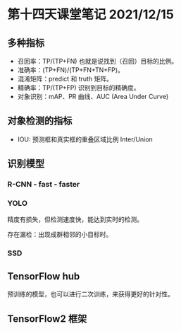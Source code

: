 # 第十四天课堂笔记 2021/12/15

## 多种指标

- 召回率：TP/(TP+FN) 也就是说找到（召回）目标的比例。
- 准确率：(TP+FN)/(TP+FN+TN+FP)。
- 混淆矩阵：predict 和 truth 矩阵。
- 精确率：TP/(TP+FP) 识别到目标的精确度。
- 对象识别：mAP、PR 曲线、AUC (Area Under Curve)

## 对象检测的指标

- IOU: 预测框和真实框的重叠区域比例 Inter/Union

## 识别模型

### R-CNN - fast - faster

### YOLO

精度有损失，但检测速度快，能达到实时的检测。

存在漏检：出现成群相邻的小目标时。

### SSD

## TensorFlow hub

预训练的模型，也可以进行二次训练，来获得更好的针对性。

## TensorFlow2 框架
